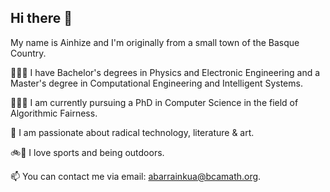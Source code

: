 ## Hi there 👋

My name is Ainhize and I'm originally from a small town of the Basque Country. 

🧑🏽‍🎓 I have Bachelor's degrees in Physics and Electronic Engineering and a Master's degree in Computational Engineering and Intelligent Systems.

👩🏽‍💻 I am currently pursuing a PhD in Computer Science in the field of Algorithmic Fairness.

🤩 I am passionate about radical technology, literature & art. 

🚲🌳 I love sports and being outdoors.

📫 You can contact me via email: abarrainkua@bcamath.org. 

<!--
**abarrainkua/abarrainkua** is a ✨ _special_ ✨ repository because its `README.md` (this file) appears on your GitHub profile.

Here are some ideas to get you started:

- 🔭 I’m currently working on ...
- 🌱 I’m currently learning ...
- 👯 I’m looking to collaborate on ...
- 🤔 I’m looking for help with ...
- 💬 Ask me about ...
- 📫 How to reach me: ...
- 😄 Pronouns: ...
- ⚡ Fun fact: ...
-->

